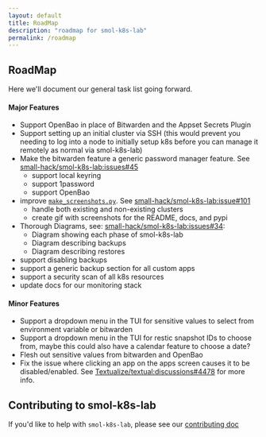 ```yaml
---
layout: default
title: RoadMap
description: "roadmap for smol-k8s-lab"
permalink: /roadmap
---
```


## RoadMap

Here we'll document our general task list going forward.

#### Major Features

- Support OpenBao in place of Bitwarden and the Appset Secrets Plugin
- Support setting up an initial cluster via SSH (this would prevent you needing to log into a node to initially setup k8s before you can manage it remotely as normal via smol-k8s-lab)
- Make the bitwarden feature a generic password manager feature. See [small-hack/smol-k8s-lab:issues#45](https://github.com/small-hack/smol-k8s-lab/issues/45)
  - support local keyring
  - support 1password
  - support OpenBao
- improve [`make_screenshots.py`](https://github.com/small-hack/smol-k8s-lab/blob/main/smol_k8s_lab/tui/make_screenshots.py). See [small-hack/smol-k8s-lab:issue#101](https://github.com/small-hack/smol-k8s-lab/issues/101)
  - handle both existing and non-existing clusters
  - create gif with screenshots for the README, docs, and pypi
- Thorough Diagrams, see: [small-hack/smol-k8s-lab:issues#34](https://github.com/small-hack/smol-k8s-lab/issues/34):
  - Diagram showing each phase of smol-k8s-lab
  - Diagram describing backups
  - Diagram describing restores
- support disabling backups
- support a generic backup section for all custom apps
- support a security scan of all k8s resources
- update docs for our monitoring stack

#### Minor Features

- Support a dropdown menu in the TUI for sensitive values to select from environment variable or bitwarden
- Support a dropdown menu in the TUI for restic snapshot IDs to choose from, maybe this could also have a calendar feature to choose a date?
- Flesh out sensitive values from bitwarden and OpenBao
- Fix the issue where clicking an app on the apps screen causes it to be disabled/enabled. See [Textualize/textual:discussions#4478](https://github.com/Textualize/textual/discussions/4478) for more info.

## Contributing to smol-k8s-lab

If you'd like to help with `smol-k8s-lab`, please see our [contributing doc](https://github.com/small-hack/smol-k8s-lab/blob/main/CONTRIBUTING.md)
